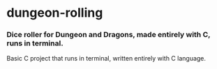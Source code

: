 # dungeon-rolling
### Dice roller for Dungeon and Dragons, made entirely with C, runs in terminal. 

Basic C project that runs in terminal, written entirely with C language. 
